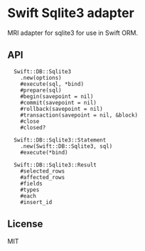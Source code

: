 # Swift Sqlite3 adapter

MRI adapter for sqlite3 for use in Swift ORM.

## API

```
  Swift::DB::Sqlite3
    .new(options)
    #execute(sql, *bind)
    #prepare(sql)
    #begin(savepoint = nil)
    #commit(savepoint = nil)
    #rollback(savepoint = nil)
    #transaction(savepoint = nil, &block)
    #close
    #closed?

  Swift::DB::Sqlite3::Statement
    .new(Swift::DB::Sqlite3, sql)
    #execute(*bind)

  Swift::DB::Sqlite3::Result
    #selected_rows
    #affected_rows
    #fields
    #types
    #each
    #insert_id
```

## License

MIT
